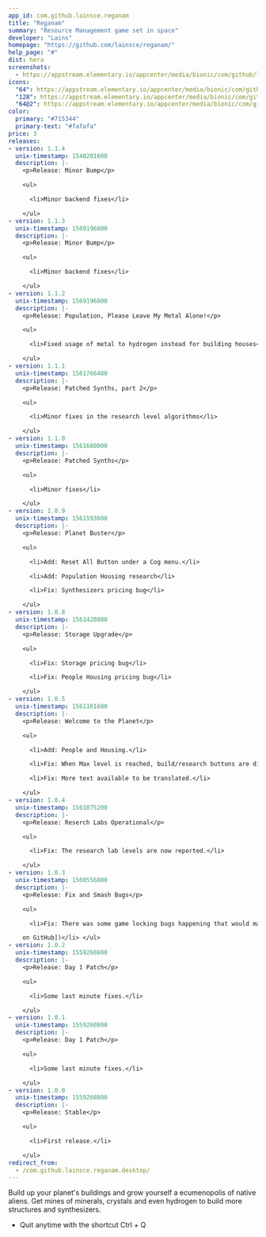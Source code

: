 ```yaml
---
app_id: com.github.lainsce.reganam
title: "Reganam"
summary: "Resource Management game set in space"
developer: "Lains"
homepage: "https://github.com/lainsce/reganam/"
help_page: "#"
dist: hera
screenshots:
  - https://appstream.elementary.io/appcenter/media/bionic/com/github/lainsce.reganam/5BCBB2BAB6B7BB1390C932F465E9A4CD/screenshots/image-1_orig.png
icons:
  "64": https://appstream.elementary.io/appcenter/media/bionic/com/github/lainsce.reganam/5BCBB2BAB6B7BB1390C932F465E9A4CD/icons/64x64/com.github.lainsce.reganam_com.github.lainsce.reganam.png
  "128": https://appstream.elementary.io/appcenter/media/bionic/com/github/lainsce.reganam/5BCBB2BAB6B7BB1390C932F465E9A4CD/icons/128x128/com.github.lainsce.reganam_com.github.lainsce.reganam.png
  "64@2": https://appstream.elementary.io/appcenter/media/bionic/com/github/lainsce.reganam/5BCBB2BAB6B7BB1390C932F465E9A4CD/icons/64x64@2/com.github.lainsce.reganam_com.github.lainsce.reganam.png
color:
  primary: "#715344"
  primary-text: "#fafafa"
price: 3
releases:
- version: 1.1.4
  unix-timestamp: 1548201600
  description: |-
    <p>Release: Minor Bump</p>

    <ul>

      <li>Minor backend fixes</li>

    </ul>
- version: 1.1.3
  unix-timestamp: 1569196800
  description: |-
    <p>Release: Minor Bump</p>

    <ul>

      <li>Minor backend fixes</li>

    </ul>
- version: 1.1.2
  unix-timestamp: 1569196800
  description: |-
    <p>Release: Population, Please Leave My Metal Alone!</p>

    <ul>

      <li>Fixed usage of metal to hydrogen instead for building houses</li>

    </ul>
- version: 1.1.1
  unix-timestamp: 1561766400
  description: |-
    <p>Release: Patched Synths, part 2</p>

    <ul>

      <li>Minor fixes in the research level algorithms</li>

    </ul>
- version: 1.1.0
  unix-timestamp: 1561680000
  description: |-
    <p>Release: Patched Synths</p>

    <ul>

      <li>Minor fixes</li>

    </ul>
- version: 1.0.9
  unix-timestamp: 1561593600
  description: |-
    <p>Release: Planet Buster</p>

    <ul>

      <li>Add: Reset All Button under a Cog menu.</li>

      <li>Add: Population Housing research</li>

      <li>Fix: Synthesizers pricing bug</li>

    </ul>
- version: 1.0.8
  unix-timestamp: 1561420800
  description: |-
    <p>Release: Storage Upgrade</p>

    <ul>

      <li>Fix: Storage pricing bug</li>

      <li>Fix: People Housing pricing bug</li>

    </ul>
- version: 1.0.5
  unix-timestamp: 1561161600
  description: |-
    <p>Release: Welcome to the Planet</p>

    <ul>

      <li>Add: People and Housing.</li>

      <li>Fix: When Max level is reached, build/research buttons are disabled.</li>

      <li>Fix: More text available to be translated.</li>

    </ul>
- version: 1.0.4
  unix-timestamp: 1561075200
  description: |-
    <p>Release: Reserch Labs Operational</p>

    <ul>

      <li>Fix: The research lab levels are now reported.</li>

    </ul>
- version: 1.0.3
  unix-timestamp: 1560556800
  description: |-
    <p>Release: Fix and Smash Bugs</p>

    <ul>

      <li>Fix: There was some game locking bugs happening that would make the game unplayable. (fixed by Kai Gillmann [Silberling

    on GitHub])</li> </ul>
- version: 1.0.2
  unix-timestamp: 1559260800
  description: |-
    <p>Release: Day 1 Patch</p>

    <ul>

      <li>Some last minute fixes.</li>

    </ul>
- version: 1.0.1
  unix-timestamp: 1559260800
  description: |-
    <p>Release: Day 1 Patch</p>

    <ul>

      <li>Some last minute fixes.</li>

    </ul>
- version: 1.0.0
  unix-timestamp: 1559260800
  description: |-
    <p>Release: Stable</p>

    <ul>

      <li>First release.</li>

    </ul>
redirect_from:
  - /com.github.lainsce.reganam.desktop/
---
```


<p>Build up your planet&apos;s buildings and grow yourself a ecumenopolis of native aliens. Get mines of minerals, crystals and even hydrogen to build more structures and synthesizers.</p>
<ul>
  <li>Quit anytime with the shortcut Ctrl + Q</li>
</ul>